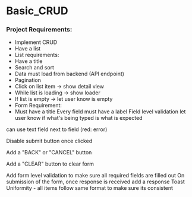 # Basic_CRUD
### Project Requirements:

- Implement CRUD
- Have a list
- List requirements:
 - Have a title
 - Search and sort
 - Data must load from backend (API endpoint)
 - Pagination
 - Click on list item -> show detail view
 - While list is loading -> show loader
 - If list is empty -> let user know is empty
- Form Requirement:
 - Must have a title
Every field must have a label
Field level validation
let user know if what's being typed is what is expected

can use text field next to field (red: error)

Disable submit button once clicked

Add a "BACK" or "CANCEL" button

Add a "CLEAR" button to clear form

Add form level validation to make sure all required fields are filled out
On submission of the form, once response is received add a response Toast
Uniformity - all items follow same format to make sure its consistent
